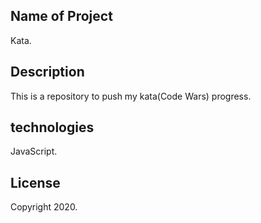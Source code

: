 ## Name of Project
Kata.
## Description
This is a repository to push my kata(Code Wars) progress.
## technologies
JavaScript.
## License 
Copyright 2020.